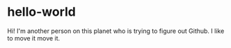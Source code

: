 # hello-world

Hi! I'm another person on this planet who is trying to figure out Github. 
I like to move it move it. 
